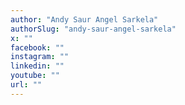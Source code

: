 ```yaml
---
author: "Andy Saur Angel Sarkela"
authorSlug: "andy-saur-angel-sarkela"
x: ""
facebook: ""
instagram: ""
linkedin: ""
youtube: ""
url: ""
---
```

